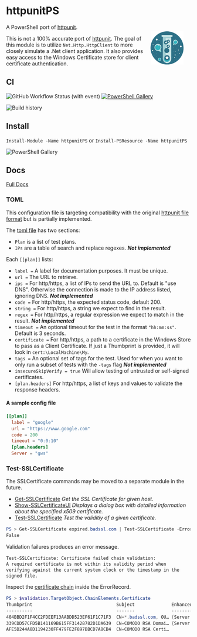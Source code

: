 # httpunitPS

<img src="httpunitps_small.png" style="float:right;width:90px;height:90px;padding:20px"/>

A PowerShell port of [httpunit](https://github.com/StackExchange/httpunit).

This is not a 100% accurate port of [httpunit](https://github.com/StackExchange/httpunit).
The goal of this module is to utilize `Net.Http.HttpClient` to more closely simulate a .Net client application.
It also provides easy access to the Windows Certificate store for client certificate authentication.

## CI

![GitHub Workflow Status (with event)](https://img.shields.io/github/actions/workflow/status/cdhunt/httpunitps/powershell.yml?style=flat&logo=github)
 [![PowerShell Gallery](https://img.shields.io/powershellgallery/v/httpunitps.svg?color=%235391FE&label=PowerShellGallery&logo=powershell&style=flat)](https://www.powershellgallery.com/packages/httpunitPS)

![Build history](https://buildstats.info/github/chart/cdhunt/httpunitPS?branch=main)


## Install

`Install-Module -Name httpunitPS` or `Install-PSResource -Name httpunitPS`

![PowerShell Gallery](https://img.shields.io/powershellgallery/dt/httpunitps?color=%235391FE&style=flat)

## Docs

[Full Docs](docs)

### TOML

This configuration file is targeting compatibility with the original [httpunit file format](https://github.com/StackExchange/httpunit/tree/master#toml) but is partially implemented.

The [toml file](https://github.com/toml-lang/toml) has two sections:

- `Plan` is a list of test plans.
- `IPs` are a table of search and replace regexes. **_Not implemented_**

Each `[[plan]]` lists:

- `label =` A label for documentation purposes. It must be unique.
- `url =` The URL to retrieve.
- `ips =` For http/https, a list of IPs to send the URL to. Default is "use DNS". Otherwise the connection is made to the IP address listed, ignoring DNS. **_Not implemented_**
- `code =` For http/https, the expected status code, default 200.
- `string =` For http/https, a string we expect to find in the result.
- `regex =` For http/https, a regular expression we expect to match in the result. **_Not implemented_**
- `timeout =` An optional timeout for the test in the format `"hh:mm:ss"`. Default is 3 seconds.
- `certificate =` For http/https, a path to a certificate in the Windows Store to pass as a Client Certificate. If just a Thumbprint is provided, it will look in `cert:\LocalMachine\My`.
- `tags =` An optional set of tags for the test. Used for when you want to only run a subset of tests with the `-tags` flag **_Not implemented_**
- `insecureSkipVerify = true` Will allow testing of untrusted or self-signed certificates.
- `[plan.headers]` For http/https, a list of keys and values to validate the response headers.

#### A sample config file

```toml
[[plan]]
  label = "google"
  url = "https://www.google.com"
  code = 200
  timeout = "0:0:10"
  [plan.headers]
  Server = "gws"
```

### Test-SSLCertificate

The SSLCertificate commands may be moved to a separate module in the future.

- [Get-SSLCertificate](docs/Get-SSLCertificate.md) _Get the SSL Certificate for given host._
- [Show-SSLCertificateUI](docs/Show-SSLCertificateUI.md) _Displays a dialog box with detailed information about the specified x509 certificate._
- [Test-SSLCertificate](docs/Test-SSLCertificate.md) _Test the validitiy of a given certificate._

```powershell
PS > Get-SSLCertificate expired.badssl.com | Test-SSLCertificate -ErrorVariable validation
False
```

Validation failures produces an error message.

```text
Test-SSLCertificate: Certificate failed chain validation:
A required certificate is not within its validity period when verifying against the current system clock or the timestamp in the signed file.
```

Inspect the [certificate chain](https://learn.microsoft.com/en-us/dotnet/api/system.security.cryptography.x509certificates.x509chain) inside the ErrorRecord.

```powershell
PS > $validation.TargetObject.ChainElements.Certificate
Thumbprint                                Subject              EnhancedKeyUsageList
----------                                -------              --------------------
404BBD2F1F4CC2FDEEF13AABDD523EF61F1C71F3  CN=*.badssl.com, OU… {Server Authentication, Client Authentication}
339CDD57CFD5B141169B615FF31428782D1DA639  CN=COMODO RSA Domai… {Server Authentication, Client Authentication}
AFE5D244A8D1194230FF479FE2F897BBCD7A8CB4  CN=COMODO RSA Certi…
```
